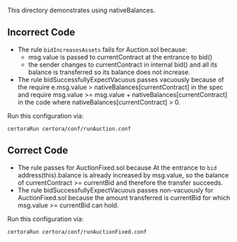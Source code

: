 This directory demonstrates using nativeBalances.

## Incorrect Code
- The rule `bidIncreasesAssets` fails for Auction.sol because:
    - msg.value is passed to currentContract at the entrance to bid()
    - the sender changes to currentContract in internal bid() and all its balance is transferred so its balance does not increase.
- The rule bidSuccessfullyExpectVacuous passes vacuously because of the require e.msg.value > nativeBalances[currentContract] in the spec
  and require msg.value >= msg.value + nativeBalances[currentContract] in the code where nativeBalances[currentContract] > 0.

Run this configuration via:

```certoraRun certora/conf/runAuction.conf```

## Correct Code
- The rule passes for AuctionFixed.sol because  At the entrance to `bid` address(this).balance is already increased by msg.value,
so the balance of currentContract >= currentBid and therefore the transfer succeeds.
- The rule bidSuccessfullyExpectVacuous passes non-vacuously for AuctionFixed.sol because the amount transferred is currentBid for which   msg.value >= currentBid can hold.

Run this configuration via:

```certoraRun certora/conf/runAuctionFixed.conf```
